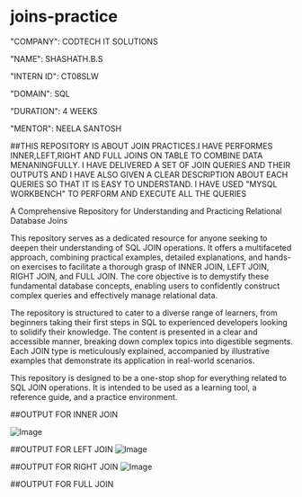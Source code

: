 # joins-practice

"COMPANY": CODTECH IT SOLUTIONS

"NAME": SHASHATH.B.S

"INTERN ID": CT08SLW 

"DOMAIN": SQL

"DURATION": 4 WEEKS

"MENTOR": NEELA SANTOSH

##THIS REPOSITORY IS ABOUT JOIN PRACTICES.I HAVE PERFORMES INNER,LEFT,RIGHT AND FULL JOINS ON TABLE TO COMBINE DATA MENANINGFULLY.
I HAVE DELIVERED A SET OF JOIN QUERIES AND THEIR OUTPUTS AND I HAVE ALSO GIVEN A CLEAR DESCRIPTION ABOUT EACH QUERIES SO THAT IT IS 
EASY TO UNDERSTAND. I HAVE USED "MYSQL WORKBENCH" TO PERFORM AND EXECUTE ALL THE QUERIES 

 A Comprehensive Repository for Understanding and Practicing Relational Database Joins

This repository serves as a dedicated resource for anyone seeking to deepen their understanding of SQL JOIN operations. It offers a multifaceted approach, combining practical examples, detailed explanations, and hands-on exercises to facilitate a thorough grasp of INNER JOIN, LEFT JOIN, RIGHT JOIN, and FULL JOIN. The core objective is to demystify these fundamental database concepts, enabling users to confidently construct complex queries and effectively manage relational data.

The repository is structured to cater to a diverse range of learners, from beginners taking their first steps in SQL to experienced developers looking to solidify their knowledge. The content is presented in a clear and accessible manner, breaking down complex topics into digestible segments. Each JOIN type is meticulously explained, accompanied by illustrative examples that demonstrate its application in real-world scenarios.

This repository is designed to be a one-stop shop for everything related to SQL JOIN operations. It is intended to be used as a learning tool, a reference guide, and a practice environment.

##OUTPUT FOR INNER JOIN

![Image](https://github.com/user-attachments/assets/f8b1c4c7-1ca8-47cd-b64c-6142644f3c39)

##OUTPUT FOR LEFT JOIN
![Image](https://github.com/user-attachments/assets/ba59ac38-eda0-44f0-b381-48894dd5d540)

##OUTPUT FOR RIGHT JOIN
![Image](https://github.com/user-attachments/assets/ddf4548f-58a6-4f61-99dd-8c18f153e403)

##OUTPUT FOR FULL JOIN
